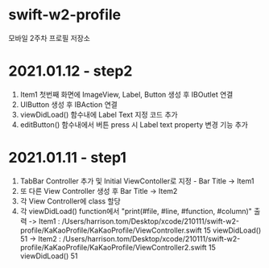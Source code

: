 # swift-w2-profile
모바일 2주차 프로필 저장소

# 2021.01.12 - step2
1. Item1 첫번째 화면에 ImageView, Label, Button 생성 후 IBOutlet 연결
2. UIButton 생성 후 IBAction 연결
3. viewDidLoad() 함수내에 Label Text 지정 코드 추가
4. editButton() 함수내에서 버튼 press 시 Label text property 변경 기능 추가

# 2021.01.11 - step1
1. TabBar Controller 추가 및 Initial ViewContoller로 지정 - Bar Title -> Item1
2. 또 다른 View Controller 생성 후 Bar Title -> Item2
3. 각 View Controller에 class 할당
4. 각 viewDidLoad() function에서 "print(#file, #line, #function, #column)" 출력
	-> Item1 : /Users/harrison.tom/Desktop/xcode/210111/swift-w2-profile/KaKaoProfile/KaKaoProfile/ViewController.swift 15 viewDidLoad() 51
	-> Item2 : /Users/harrison.tom/Desktop/xcode/210111/swift-w2-profile/KaKaoProfile/KaKaoProfile/ViewController2.swift 15 viewDidLoad() 51

